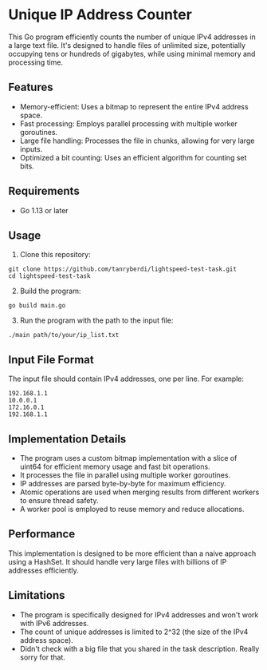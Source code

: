 # Unique IP Address Counter

This Go program efficiently counts the number of unique IPv4 addresses in a large text file. It's designed to handle files of unlimited size, potentially occupying tens or hundreds of gigabytes, while using minimal memory and processing time.

## Features

- Memory-efficient: Uses a bitmap to represent the entire IPv4 address space.
- Fast processing: Employs parallel processing with multiple worker goroutines.
- Large file handling: Processes the file in chunks, allowing for very large inputs.
- Optimized a bit counting: Uses an efficient algorithm for counting set bits.

## Requirements

- Go 1.13 or later

## Usage

1. Clone this repository:
```shell
git clone https://github.com/tanryberdi/lightspeed-test-task.git
cd lightspeed-test-task
```

2. Build the program:
```shell
go build main.go
```

3. Run the program with the path to the input file:
```shell
./main path/to/your/ip_list.txt
```

## Input File Format

The input file should contain IPv4 addresses, one per line. For example:
```text
192.168.1.1
10.0.0.1
172.16.0.1
192.168.1.1
```

## Implementation Details

- The program uses a custom bitmap implementation with a slice of uint64 for efficient memory usage and fast bit operations.
- It processes the file in parallel using multiple worker goroutines.
- IP addresses are parsed byte-by-byte for maximum efficiency.
- Atomic operations are used when merging results from different workers to ensure thread safety.
- A worker pool is employed to reuse memory and reduce allocations.

## Performance

This implementation is designed to be more efficient than a naive approach using a HashSet. It should handle very large files with billions of IP addresses efficiently.

## Limitations

- The program is specifically designed for IPv4 addresses and won't work with IPv6 addresses.
- The count of unique addresses is limited to 2^32 (the size of the IPv4 address space).
- Didn't check with a big file that you shared in the task description. Really sorry for that.
